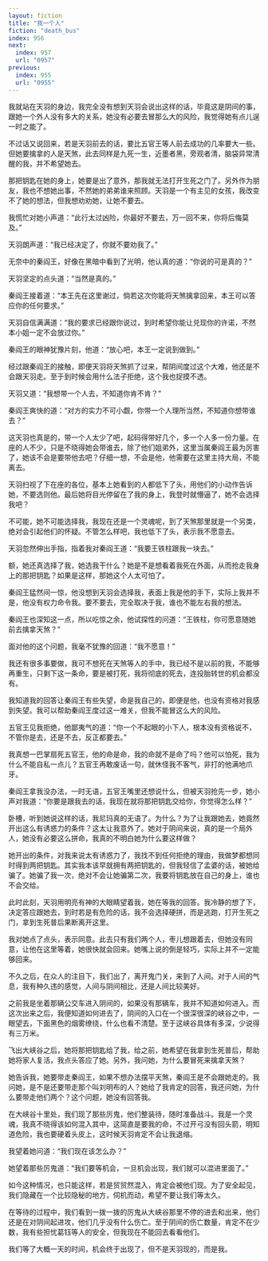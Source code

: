 ```yaml
---
layout: fiction
title: "我一个人"
fiction: "death_bus"
index: 956
next:
  index: 957
  url: "0957"
previous:
  index: 955
  url: "0955"
---
```

我就站在天羽的身边，我完全没有想到天羽会说出这样的话，毕竟这是阴间的事，跟她一个外人没有多大的关系，她没有必要去冒那么大的风险，我觉得她有点儿逞一时之能了。

不过话又说回来，若是天羽前去的话，要比五官王等人前去成功的几率要大一些。但她要擒拿的人是天煞，此去同样是九死一生，近墨者黑，旁观者清，脑袋异常清醒的我，并不希望她去。

那把钥匙在她的身上，她要是出了意外，那我就无法打开生死之门了。另外作为朋友，我也不想她出事，不然她的弟弟谁来照顾。天羽是一个有主见的女孩，我改变不了她的想法，但我想劝劝她，让她不要去。

我慌忙对她小声道：“此行太过凶险，你最好不要去，万一回不来，你将后悔莫及。”

天羽朗声道：“我已经决定了，你就不要劝我了。”

无奈中的秦阎王，好像在黑暗中看到了光明，他认真的道：“你说的可是真的？”

天羽坚定的点头道：“当然是真的。”

秦阎王接着道：“本王先在这里谢过，倘若这次你能将天煞擒拿回来，本王可以答应你的任何要求。”

天羽自信满满道：“我的要求已经跟你说过，到时希望你能让兑现你的许诺，不然本小姐一定不会放过你。”

秦阎王的眼神犹豫片刻，他道：“放心吧，本王一定说到做到。”

经过跟秦阎王的接触，即便天羽将天煞抓了过来，帮阴间度过这个大难，他还是不会跟天羽走。至于到时候会用什么法子拒绝，这个我也捉摸不透。

天羽又道：“我想带一个人去，不知道你肯不肯？”

秦阎王爽快的道：“对方的实力不可小觑，你带一个人理所当然，不知道你想带谁去？”

这天羽也真是的，带一个人太少了吧，起码得带好几个，多一个人多一份力量。在座的人不少，只是不晓得她会带谁去，除了他们姐弟外，这里当属秦阎王最为厉害了，她该不会是要带他去吧？仔细一想，不会是他，他需要在这里主持大局，不能离去。

天羽扫视了下在座的各位，基本上她看到的人都低下了头，用他们的小动作告诉她，不要选则他。最后她将目光停留在了我的身上，我登时就懵逼了，她不会选择我吧？

不可能，她不可能选择我，我现在还是一个灵魂呢，到了天煞那里就是一个另类，绝对会引起他们的怀疑。不管怎么样吧，我也低下了头，表示我不愿意去。

天羽忽然伸出手指，指着我对秦阎王道：“我要王铁柱跟我一块去。”

额，她还真选择了我，她选我干什么？她是不是想看着我死在外面，从而抢走我身上的那把钥匙？如果是这样，那她这个人太可怕了。

秦阎王猛然间一惊，他没想到天羽会选择我，表面上我是他的手下，实际上我并不是，他没有权力命令我。要不要去，完全取决于我，谁也不能左右我的想法。

秦阎王也深知这一点，所以吃惊之余，他试探性的问道：“王铁柱，你可愿意随她前去擒拿天煞？”

面对他的这个问题，我毫不犹豫的回道：“我不愿意！”

我还有很多事要做，我可不想死在天煞等人的手中，我已经不是以前的我，不能够再重生，只剩下这一条命，要是被打死，我将彻底的死去，连投胎转世的机会都没有。

我知道我的回答让秦阎王有些失望，命是我自己的，即便是他，也没有资格对我感到失望。我可以帮助秦阎王度过这一难关，但我不能冒这么大的风险。

五官王见我拒绝，他鄙夷气的道：“你一个不起眼的小下人，根本没有资格说不，不管你是去，还是不去，反正都要去。”

我真想一巴掌扇死五官王，他的命是命，我的命就不是命了吗？他可以怕死，我为什么不能自私一点儿？五官王再敢废话一句，就休怪我不客气，非打的他满地爪牙。

秦阎王拿我没办法，一时无语，五官王嘴里还想说什么，但被天羽抢先一步，她小声对我道：“你要是跟我去的话，我现在就将那把钥匙交给你，你觉得怎么样？”

卧槽，听到她说这样的话，我尼玛真的无语了。为什么？为了让我跟她去，她竟然开出这么有诱惑力的条件？这太让我意外了。她对于阴间来说，真的是一个局外人，她没有必要这么拼命，我真的不明白她为什么要这样做？

她开出的条件，对我来说太有诱惑力了，我找不到任何拒绝的理由，我做梦都想同时得到两把钥匙。其实我本该早就拥有两把钥匙的，但我轻信了孟婆的话，被她给骗了。她骗了我一次，绝对不会让她骗第二次，我要将钥匙放在自己的身上，谁也不会交给。

此时此刻，天羽用明亮有神的大眼睛望着我，她在等我的回答。我冷静的想了下，决定答应跟她去，到时若是有危险的话，我不会选择硬拼，而是逃跑，打开生死之门，拿到生死普后果断离开这里。

我对她点了点头，表示同意。此去只有我们两个人，枣儿想跟着去，但她没有同意，让他在这里等着，她很快就会回来。她嘴上说的倒是轻巧，实际上并不一定能够回来。

不久之后，在众人的注目下，我们出了，离开鬼门关，来到了人间。对于人间的气息，我有种久违的感觉，人间与阴间相比，还是人间比较美好。

之前我是坐着那辆公交车进入阴间的，如果没有那辆车，我并不知道如何进入。而这次出来之后，我便知道如何进去了，阴间的入口在一个很深很深的峡谷之中，一眼望去，下面黑色的烟雾缭绕，什么也看不清楚。至于这峡谷具体有多深，少说得有三万米。

飞出大峡谷之后，她将那把钥匙给了我，给之前，她希望在我拿到生死普后，帮助她将家人复活，我点头答应了她。另外，我问她，为什么要冒死来擒拿天煞？

她告诉我，她要带走秦阎王，如果不想办法摆平天煞，秦阎王是不会跟她走的。我问她，是不是还要带走那个叫刘明布的人？她给了我肯定的回答，我还问她，为什么要带走他们两个？这个问题，她没有回答我。

在大峡谷十里处，我们现了那些厉鬼，他们整装待，随时准备战斗。我是一个灵魂，我真不晓得该如何混入其中，这简直是要我的命，不过开弓没有回头箭，明知道危险，我也要硬着头皮上，这时候天羽肯定不会让我退缩。

我望着她问道：“我们现在该怎么办？”

她望着那些厉鬼道：“我们要等机会，一旦机会出现，我们就可以混进里面了。”

如今这种情况，也只能这样，若是贸贸然混入，肯定会被他们现。为了安全起见，我们隐藏在一个比较隐秘的地方，伺机而动，希望不要让我们等太久。

在等待的过程中，我们看到一拨一拨的厉鬼从大峡谷那里不停的进去和出来，他们还是在对阴间起进攻，他们几乎没有什么伤亡。至于阴间的伤亡数量，肯定不在少数，我有些担忧葛钰等人的安全，但我现在不能回去看看他们。

我们等了大概一天的时间，机会终于出现了，但不是天羽现的，而是我。